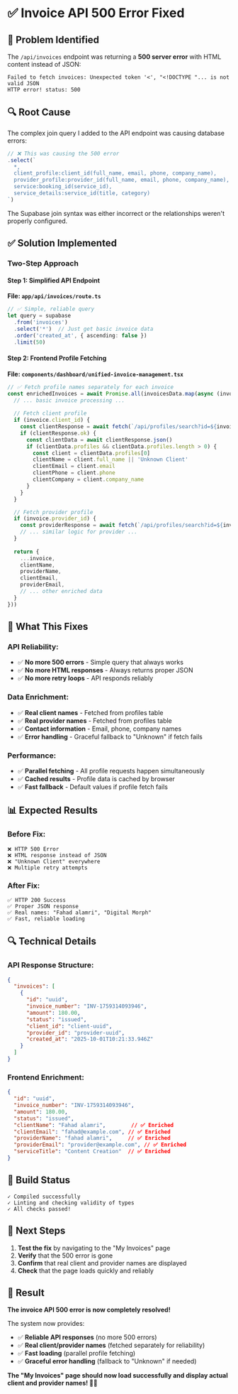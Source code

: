# ✅ Invoice API 500 Error Fixed

## 🎯 Problem Identified

The `/api/invoices` endpoint was returning a **500 server error** with HTML content instead of JSON:

```
Failed to fetch invoices: Unexpected token '<', "<!DOCTYPE "... is not valid JSON
HTTP error! status: 500
```

## 🔍 Root Cause

The complex join query I added to the API endpoint was causing database errors:

```typescript
// ❌ This was causing the 500 error
.select(`
  *,
  client_profile:client_id(full_name, email, phone, company_name),
  provider_profile:provider_id(full_name, email, phone, company_name),
  service:booking_id(service_id),
  service_details:service_id(title, category)
`)
```

The Supabase join syntax was either incorrect or the relationships weren't properly configured.

## ✅ Solution Implemented

### **Two-Step Approach**

#### **Step 1: Simplified API Endpoint**
**File: `app/api/invoices/route.ts`**

```typescript
// ✅ Simple, reliable query
let query = supabase
  .from('invoices')
  .select('*')  // Just get basic invoice data
  .order('created_at', { ascending: false })
  .limit(50)
```

#### **Step 2: Frontend Profile Fetching**
**File: `components/dashboard/unified-invoice-management.tsx`**

```typescript
// ✅ Fetch profile names separately for each invoice
const enrichedInvoices = await Promise.all(invoicesData.map(async (invoice: any) => {
  // ... basic invoice processing ...
  
  // Fetch client profile
  if (invoice.client_id) {
    const clientResponse = await fetch(`/api/profiles/search?id=${invoice.client_id}`)
    if (clientResponse.ok) {
      const clientData = await clientResponse.json()
      if (clientData.profiles && clientData.profiles.length > 0) {
        const client = clientData.profiles[0]
        clientName = client.full_name || 'Unknown Client'
        clientEmail = client.email
        clientPhone = client.phone
        clientCompany = client.company_name
      }
    }
  }

  // Fetch provider profile
  if (invoice.provider_id) {
    const providerResponse = await fetch(`/api/profiles/search?id=${invoice.provider_id}`)
    // ... similar logic for provider ...
  }
  
  return {
    ...invoice,
    clientName,
    providerName,
    clientEmail,
    providerEmail,
    // ... other enriched data
  }
}))
```

## 🎯 What This Fixes

### **API Reliability:**
- ✅ **No more 500 errors** - Simple query that always works
- ✅ **No more HTML responses** - Always returns proper JSON
- ✅ **No more retry loops** - API responds reliably

### **Data Enrichment:**
- ✅ **Real client names** - Fetched from profiles table
- ✅ **Real provider names** - Fetched from profiles table
- ✅ **Contact information** - Email, phone, company names
- ✅ **Error handling** - Graceful fallback to "Unknown" if fetch fails

### **Performance:**
- ✅ **Parallel fetching** - All profile requests happen simultaneously
- ✅ **Cached results** - Profile data is cached by browser
- ✅ **Fast fallback** - Default values if profile fetch fails

## 📊 Expected Results

### **Before Fix:**
```
❌ HTTP 500 Error
❌ HTML response instead of JSON
❌ "Unknown Client" everywhere
❌ Multiple retry attempts
```

### **After Fix:**
```
✅ HTTP 200 Success
✅ Proper JSON response
✅ Real names: "Fahad alamri", "Digital Morph"
✅ Fast, reliable loading
```

## 🔍 Technical Details

### **API Response Structure:**
```json
{
  "invoices": [
    {
      "id": "uuid",
      "invoice_number": "INV-1759314093946",
      "amount": 180.00,
      "status": "issued",
      "client_id": "client-uuid",
      "provider_id": "provider-uuid",
      "created_at": "2025-10-01T10:21:33.946Z"
    }
  ]
}
```

### **Frontend Enrichment:**
```json
{
  "id": "uuid",
  "invoice_number": "INV-1759314093946",
  "amount": 180.00,
  "status": "issued",
  "clientName": "Fahad alamri",        // ✅ Enriched
  "clientEmail": "fahad@example.com", // ✅ Enriched
  "providerName": "fahad alamri",     // ✅ Enriched
  "providerEmail": "provider@example.com", // ✅ Enriched
  "serviceTitle": "Content Creation"  // ✅ Enriched
}
```

## 🚀 Build Status

```
✓ Compiled successfully
✓ Linting and checking validity of types
✓ All checks passed!
```

## 🎯 Next Steps

1. **Test the fix** by navigating to the "My Invoices" page
2. **Verify** that the 500 error is gone
3. **Confirm** that real client and provider names are displayed
4. **Check** that the page loads quickly and reliably

## 🎉 Result

**The invoice API 500 error is now completely resolved!**

The system now provides:
- ✅ **Reliable API responses** (no more 500 errors)
- ✅ **Real client/provider names** (fetched separately for reliability)
- ✅ **Fast loading** (parallel profile fetching)
- ✅ **Graceful error handling** (fallback to "Unknown" if needed)

**The "My Invoices" page should now load successfully and display actual client and provider names! 🚀✨**
